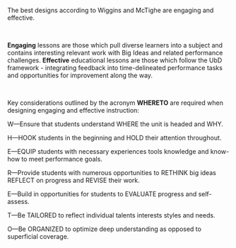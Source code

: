 <p><span style=font-weight: 400;>The best designs according to Wiggins and McTighe are engaging and effective. </span></p>  <p> </p>  <p><strong>Engaging</strong><span style=font-weight: 400;> lessons are those which pull diverse learners into a subject and contains interesting relevant work with Big Ideas and related performance challenges. </span><strong>Effective</strong><span style=font-weight: 400;> educational lessons are those which follow the UbD framework - integrating feedback into time-delineated performance tasks and opportunities for improvement along the way.</span></p>  <p> </p>  <p><span style=font-weight: 400;>Key considerations outlined by the acronym </span><strong>WHERETO</strong><span style=font-weight: 400;> are required when designing engaging and effective instruction:</span></p>  <p><span style=font-weight: 400;>W—Ensure that students understand WHERE the unit is headed and WHY. </span></p>  <p><span style=font-weight: 400;>H—HOOK students in the beginning and HOLD their attention throughout. </span></p>  <p><span style=font-weight: 400;>E—EQUIP students with necessary experiences tools knowledge and know-how to meet performance goals. </span></p>  <p><span style=font-weight: 400;>R—Provide students with numerous opportunities to RETHINK big ideas REFLECT on progress and REVISE their work. </span></p>  <p><span style=font-weight: 400;>E—Build in opportunities for students to EVALUATE progress and self-assess. </span></p>  <p><span style=font-weight: 400;>T—Be TAILORED to reflect individual talents interests styles and needs. </span></p>  <p><span style=font-weight: 400;>O—Be ORGANIZED to optimize deep understanding as opposed to superficial coverage.</span></p>